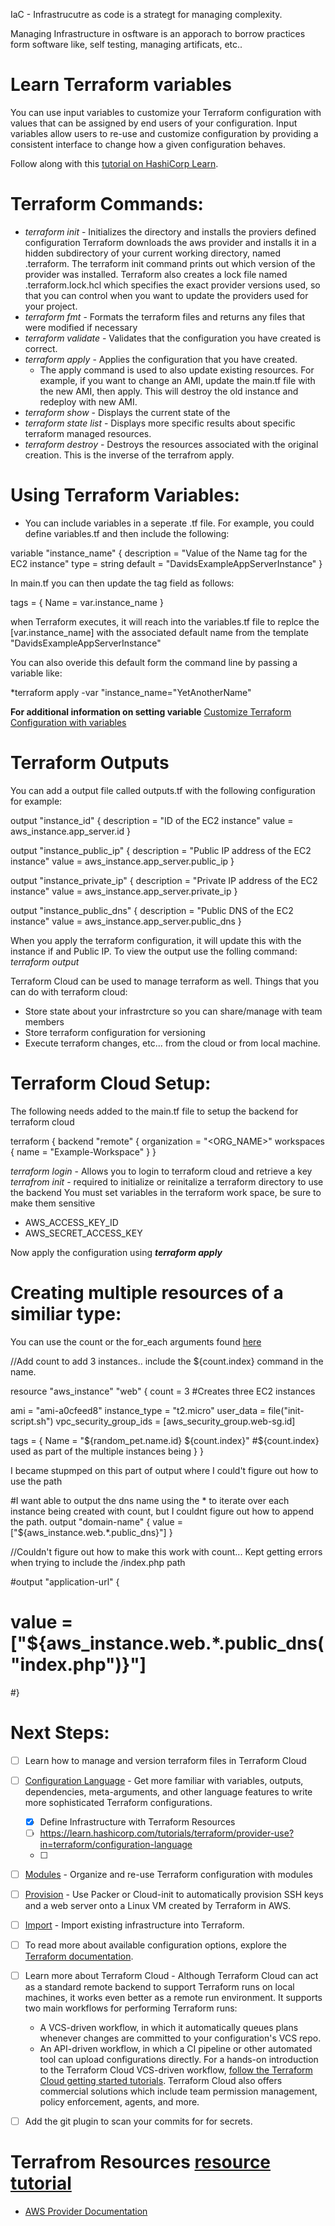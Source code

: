 IaC - Infrastrucutre as code is a strategt for managing complexity.

Managing Infrastructure in osftware is an apporach to  borrow practices form software like, self testing, managing artificats, etc.. 

# Learn Terraform variables

You can use input variables to customize your Terraform configuration with
values that can be assigned by end users of your configuration. Input variables
allow users to re-use and customize configuration by providing a consistent
interface to change how a given configuration behaves.

Follow along with this [tutorial on HashiCorp
Learn](https://learn.hashicorp.com/tutorials/terraform/variables?in=terraform/configuration-language).

# Terraform Commands:
* *terraform init* - Initializes the directory and installs the proviers defined configuration Terraform downloads the aws provider and installs it in a hidden subdirectory of your current working directory, named .terraform. The terraform init command prints out which version of the provider was installed. Terraform also creates a lock file named .terraform.lock.hcl which specifies the exact provider versions used, so that you can control when you want to update the providers used for your project.
* *terraform fmt* - Formats the terraform files and returns any files that were modified if necessary
* *terraform validate* - Validates that the configuration you have created is correct.
* *terraform apply* - Applies the configuration that you have created.
  * The apply command is used to also update existing resources. For example, if you want to change an AMI, update the main.tf file with the new AMI, then apply. This will destroy the old instance and redeploy with new AMI.
* *terraform show* - Displays the current state of the 
* *terraform state list* - Displays more specific results about specific terraform managed resources.
* *terraform destroy* - Destroys the resources associated with the original creation. This is the inverse of the terrafrom apply.


# Using Terraform Variables:
* You can include variables in a seperate .tf file. For example, you could define variables.tf and then include the following:

variable "instance_name" {
  description = "Value of the Name tag for the EC2 instance"
  type        = string
  default     = "DavidsExampleAppServerInstance"
}

In main.tf you can then update the tag field as follows:

 tags = {
    Name = var.instance_name
  }
  
  when Terraform executes, it will reach into the variables.tf file to replce the [var.instance_name] with the associated default name from the template "DavidsExampleAppServerInstance"
  
  You can also overide this default form the command line by passing a variable like:
  
  *terraform apply -var "instance_name="YetAnotherName"
  
  **For additional information on setting variable** [Customize Terraform Configuration with variables](https://learn.hashicorp.com/tutorials/terraform/variables?in=terraform/configuration-language)
  
# Terraform Outputs

You can add a output file called outputs.tf with the following configuration for example:

output "instance_id" {
  description = "ID of the EC2 instance"
  value       = aws_instance.app_server.id
}

output "instance_public_ip" {
  description = "Public IP address of the EC2 instance"
  value       = aws_instance.app_server.public_ip
}

output "instance_private_ip" {
  description = "Private IP address of the EC2 instance"
  value       = aws_instance.app_server.private_ip
}


output "instance_public_dns" {
  description = "Public DNS of the EC2 instance"
  value       = aws_instance.app_server.public_dns
}

When you apply the terraform configuration, it will update this with the instance if and Public IP. To view the output use the folling command:
*terraform output*

Terraform Cloud can be used to manage terraform as well. Things that you can do with terraform cloud:
* Store state about your infrastrcture so you can share/manage with team members
* Store terraform configuration for versioning
* Execute terraform changes, etc... from the cloud or from local machine.

# Terraform Cloud Setup:
The following needs added to the main.tf file to setup the backend for terraform cloud

terraform {
backend "remote" {
  organization = "<ORG_NAME>"
  workspaces {
    name = "Example-Workspace"
  }
}

*terraform login* - Allows you to login to terraform cloud and retrieve a key
*terrafrom init* - required to initialize or reinitalize a terraform directory to use the backend
You must set variables in the terraform work space, be sure to make them sensitive
* AWS_ACCESS_KEY_ID
* AWS_SECRET_ACCESS_KEY

Now apply the configuration using ***terraform apply***

# Creating multiple resources of a similiar type:
 You can use the count or the for_each arguments found [here](https://www.terraform.io/docs/language/meta-arguments/count.html)

//Add count to add 3 instances.. include the ${count.index} command in the name.

resource "aws_instance" "web" {
  count = 3   #Creates three EC2 instances
  
  ami                    = "ami-a0cfeed8"
  instance_type          = "t2.micro"
  user_data              = file("init-script.sh")
  vpc_security_group_ids = [aws_security_group.web-sg.id]

  tags = {
    Name = "${random_pet.name.id} ${count.index}" #${count.index} used as part of the multiple instances being
  }
}

I became stupmped on this part of output where I could't figure out how to use the path
 
 
#I want able to output the dns name using the * to iterate over each instance being created with count, but I couldnt figure out how to append the path.
output "domain-name" {
 value = ["${aws_instance.web.*.public_dns}"]
}

//Couldn't figure out how to make this work with count... Kept getting errors when trying to include the /index.php path

#output "application-url" {
#  value = ["${aws_instance.web.*.public_dns("index.php")}"]
#}
 

# Next Steps:
- [ ] Learn how to manage and version terraform files in Terraform Cloud
- [ ] [Configuration Language](https://learn.hashicorp.com/collections/terraform/configuration-language) - Get more familiar with variables, outputs, dependencies, meta-arguments, and other language features to write more sophisticated Terraform configurations.
  - [X] Define Infrastructure with Terraform Resources
  - [ ] https://learn.hashicorp.com/tutorials/terraform/provider-use?in=terraform/configuration-language
  - [ ] 
- [ ] [Modules](https://learn.hashicorp.com/tutorials/terraform/module) - Organize and re-use Terraform configuration with modules
- [ ] [Provision](https://learn.hashicorp.com/collections/terraform/provision) - Use Packer or Cloud-init to automatically provision SSH keys and a web server onto a Linux VM created by Terraform in AWS.
- [ ] [Import](https://learn.hashicorp.com/tutorials/terraform/state-import) - Import existing infrastructure into Terraform.
- [ ] To read more about available configuration options, explore the [Terraform documentation](https://www.terraform.io/docs/index.html).
- [ ] Learn more about Terraform Cloud - Although Terraform Cloud can act as a standard remote backend to support Terraform runs on local machines, it works even better as a remote run environment. It supports two main workflows for performing Terraform runs:
  * A VCS-driven workflow, in which it automatically queues plans whenever changes are committed to your configuration's VCS repo.
  * An API-driven workflow, in which a CI pipeline or other automated tool can upload configurations directly.
  For a hands-on introduction to the Terraform Cloud VCS-driven workflow, [follow the Terraform Cloud getting started tutorials](https://learn.hashicorp.com/collections/terraform/cloud-get-started). Terraform Cloud also offers commercial solutions which include team permission management, policy enforcement, agents, and more.
  
- [ ] Add the git plugin to scan your commits for for secrets.

# Terrafrom Resources [resource tutorial](https://learn.hashicorp.com/tutorials/terraform/resource?in=terraform/configuration-language)
* [AWS Provider Documentation](https://learn.hashicorp.com/tutorials/terraform/resource?in=terraform/configuration-language)
